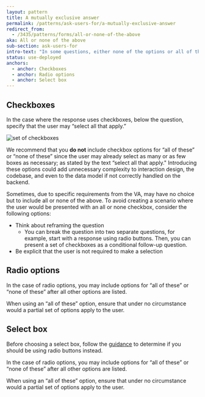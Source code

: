 ```yaml
---
layout: pattern
title: A mutually exclusive answer
permalink: /patterns/ask-users-for/a-mutually-exclusive-answer
redirect_from:
  - /3435/patterns/forms/all-or-none-of-the-above
aka: All or none of the above
sub-section: ask-users-for
intro-text: "In some questions, either none of the options or all of them may apply to the user. Here is how to design responses for that instance."
status: use-deployed
anchors:
  - anchor: Checkboxes
  - anchor: Radio options
  - anchor: Select box
---
```


## Checkboxes

In the case where the response uses checkboxes, below the question, specify that the user may “select all that apply.”

<img src="{{site.baseurl}}/images/more-than-one-checkbox.png" alt="set of checkboxes" style="max-width: 376px">

We recommend that you **do not** include checkbox options for “all of these” or “none of these” since the user may already select as many or as few boxes as necessary; as stated by the text “select all that apply." Introducing these options could add unnecessary complexity to interaction design, the codebase, and even to the data model if not correctly handled on the backend.

Sometimes, due to specific requirements from the VA, may have no choice but to include all or none of the above. To avoid creating a scenario where the user would be presented with an all or none checkbox, consider the following options:

- Think about reframing the question
  - You can break the question into two separate questions, for example, start with a response using radio buttons. Then, you can present a set of checkboxes as a conditional follow-up question.
- Be explicit that the user is not required to make a selection


## Radio options
In the case of radio options, you may include options for “all of these” or “none of these” after all other options are listed.

When using an “all of these” option, ensure that under no circumstance would a partial set of options apply to the user.

## Select box
Before choosing a select box, follow the [guidance]({{site.baseurl}}/components/form/select#usage) to determine if you should be using radio buttons instead.

In the case of radio options, you may include options for “all of these” or “none of these” after all other options are listed.

When using an “all of these” option, ensure that under no circumstance would a partial set of options apply to the user.
